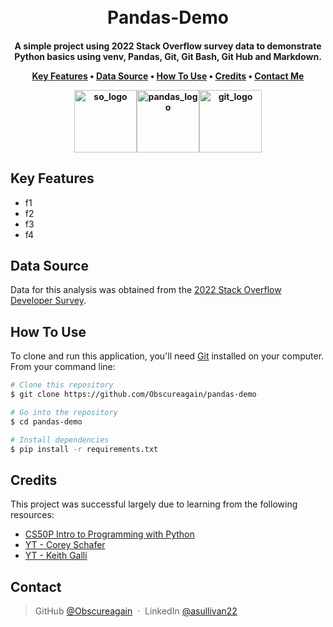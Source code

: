 
<h1 align="center">
  <br>
  Pandas-Demo
  <br>
</h1>

<h4 align="center">A simple project using 2022 Stack Overflow survey data to demonstrate Python basics using venv, Pandas, Git, Git Bash, Git Hub and Markdown.

<p align="center">
  <a href="#key-features">Key Features</a> •
  <a href="data-source">Data Source</a> •
  <a href="#how-to-use">How To Use</a> •
  <a href="#credits">Credits</a> •
  <a href="#contact">Contact Me</a>
</p>

<img src="https://uxwing.com/wp-content/themes/uxwing/download/brands-and-social-media/stackoverflow-color-icon.png" alt="so_logo" width="100"/><img src="https://pandas.pydata.org/static/img/pandas_mark.svg" alt="pandas_logo" width="100"/><img src="https://git-scm.com/images/logos/downloads/Git-Icon-1788C.png" alt="git_logo" width="100"/>

## Key Features

* f1
* f2
* f3
* f4

## Data Source
Data for this analysis was obtained from the [2022 Stack Overflow Developer Survey](https://survey.stackoverflow.co/2022/). 

## How To Use

To clone and run this application, you'll need [Git](https://git-scm.com) installed on your computer. From your command line:

```bash
# Clone this repository
$ git clone https://github.com/Obscureagain/pandas-demo

# Go into the repository
$ cd pandas-demo

# Install dependencies
$ pip install -r requirements.txt
```

## Credits

This project was successful largely due to learning from the following resources:

- [CS50P Intro to Programming with Python](https://cs50.harvard.edu/python/2022/)
- [YT - Corey Schafer](https://www.youtube.com/channel/UCCezIgC97PvUuR4_gbFUs5g)
- [YT - Keith Galli](https://www.youtube.com/channel/UCq6XkhO5SZ66N04IcPbqNcw)

## Contact

> GitHub [@Obscureagain](https://github.com/Obscureagain) &nbsp;&middot;&nbsp;
> LinkedIn [@asullivan22](https://www.linkedin.com/in/asullivan22/)